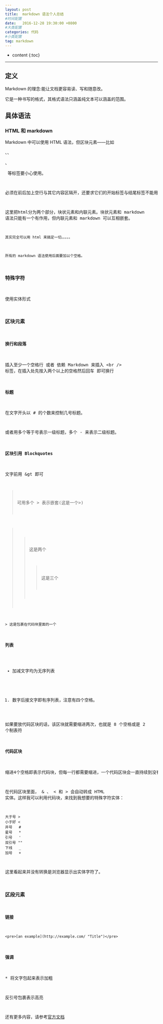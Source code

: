 ```yaml
---
layout: post
title:  markdown 语法个人总结
#时间配置
date:   2016-12-28 19:30:00 +0800
#大类配置
categories: 代码
#小类配置
tag: markdown
---
```


* content
{:toc}


------------------------

定义
------------------------
Markdown 的理念:能让文档更容易读、写和随意改。

它是一种书写的格式，其格式语法只涵盖纯文本可以涵盖的范围。


具体语法
------------------------

### HTML 和 markdown

Markdown 中可以使用 HTML 语法，但区块元素——比如 <div>、<table>、<pre>、<p> 等标签要小心使用。

必须在前后加上空行与其它内容区隔开，还要求它们的开始标签与结尾标签不能用制表符或空格来缩进。

这里把html分为两个部分，块状元素和内联元素。块状元素和 markdown 语法只能有一个有作用，但内联元素和
markdown 可以互相嵌套。

`其实完全可以用 html 来搞定一切。。。。。`

`所有的 markdown 语法使用后面要加以个空格。`
	
### 特殊字符

使用实体形式

### 区块元素

#### 换行和段落
插入至少一个空格行 或者 依赖 Markdown 来插入 \<br /\> 标签，在插入处先按入两个以上的空格然后回车 即可换行

#### 标题
在文字开头以 \# 的个数来控制几号标题。

或者用多个等于号表示一级标题，多个 \- 来表示二级标题。

#### 区块引用 Blockquotes
文字前用 &gt 即可

> 可用多个 > 表示嵌套(这是一个>)

>> 这是两个
>>> 这是三个

	> 这是包裹在代码块里面的一个


#### 列表
+	加减文字均为无序列表

1.	数字后接文字即有序列表，注意有四个空格。

如果要放代码区块的话，该区块就需要缩进两次，也就是 8 个空格或是 2 个制表符

#### 代码区块
缩进4个空格即表示代码块，但每一行都需要缩进，一个代码区块会一直持续到没有缩进的那一行（或是文件结尾）。

在代码区块里面， & 、 < 和 > 会自动转成 HTML 实体。这样我可以利用代码块，来找到我想要的特殊字符实体：

	大于号 > 
	小于好 <
	井号   #
	星号   *
	引号   '
	双引号 ""
	下线   _
	加号   +

这里看起来并没有转换是浏览器显示出实体字符了。
	
### 区段元素

#### 链接
	<pre>[an example](http://example.com/ "Title")</pre>	

#### 强调
\* 将文字包起来表示加粗

反引号包裹表示高亮

还有更多内容，请参考[官方文档](http://www.appinn.com/markdown/)